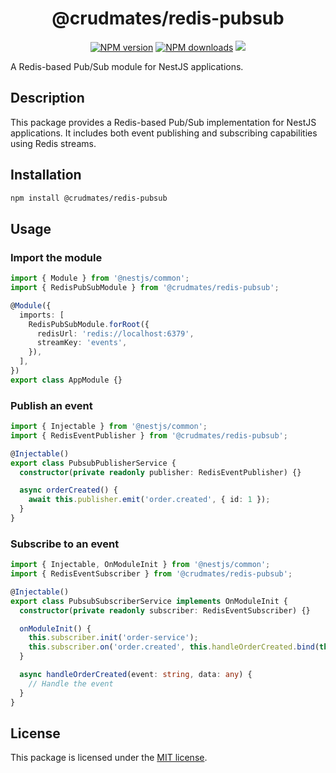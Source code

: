 <h1 align="center">
  @crudmates/redis-pubsub
</h1>

<p align="center">
  <a href="https://www.npmjs.com/package/@crudmates/redis-pubsub"><img alt="NPM version" src="https://img.shields.io/npm/v/@crudmates/redis-pubsub.svg"></a>
  <a href="https://www.npmjs.com/package/@crudmates/redis-pubsub"><img alt="NPM downloads" src="https://img.shields.io/npm/dw/@crudmates/redis-pubsub.svg"></a>
  <a href="https://www.paypal.com/donate?hosted_button_id=Z9NGDEGSC3LPY" target="_blank"><img src="https://img.shields.io/badge/Donate-PayPal-ff3f59.svg"></a>
</p>

A Redis-based Pub/Sub module for NestJS applications.

## Description

This package provides a Redis-based Pub/Sub implementation for NestJS applications. It includes both event publishing and subscribing capabilities using Redis streams.

## Installation

```sh
npm install @crudmates/redis-pubsub
```

## Usage

### Import the module

```typescript
import { Module } from '@nestjs/common';
import { RedisPubSubModule } from '@crudmates/redis-pubsub';

@Module({
  imports: [
    RedisPubSubModule.forRoot({
      redisUrl: 'redis://localhost:6379',
      streamKey: 'events',
    }),
  ],
})
export class AppModule {}
```

### Publish an event

```typescript
import { Injectable } from '@nestjs/common';
import { RedisEventPublisher } from '@crudmates/redis-pubsub';

@Injectable()
export class PubsubPublisherService {
  constructor(private readonly publisher: RedisEventPublisher) {}

  async orderCreated() {
    await this.publisher.emit('order.created', { id: 1 });
  }
}
```

### Subscribe to an event

```typescript
import { Injectable, OnModuleInit } from '@nestjs/common';
import { RedisEventSubscriber } from '@crudmates/redis-pubsub';

@Injectable()
export class PubsubSubscriberService implements OnModuleInit {
  constructor(private readonly subscriber: RedisEventSubscriber) {}

  onModuleInit() {
    this.subscriber.init('order-service');
    this.subscriber.on('order.created', this.handleOrderCreated.bind(this));
  }

  async handleOrderCreated(event: string, data: any) {
    // Handle the event
  }
}
```

## License

This package is licensed under the [MIT license](LICENSE).
